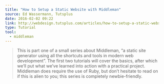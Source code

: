 ```yaml
---
title: "How to Setup a Static Website with Middleman"
source: Ed Wassermann, Tutsplus
date: 2016-02-02 09:22
link: http://webdesign.tutsplus.com/articles/how-to-setup-a-static-website-with-middleman--cms-25275
type: Tutorial
tool:
  - middleman
---
```

> This is part one of a small series about Middleman, “a static site generator using all the shortcuts and tools in modern web development”. The first two tutorials will cover the basics, after which we’ll put what we’ve learned into action with a practical project. Middleman does require the use of Ruby, but don’t hesitate to read on if this is alien to you; this series is completely newbie-friendly.





